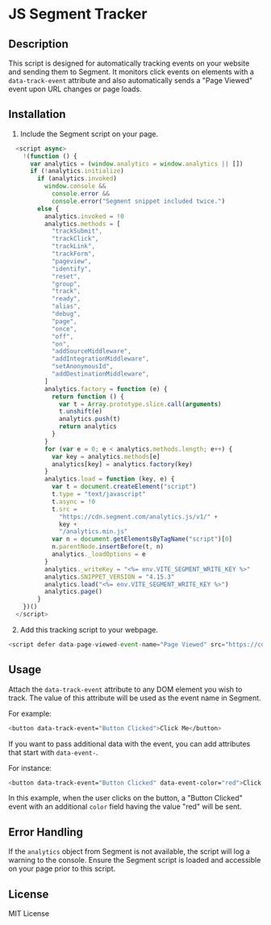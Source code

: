 JS Segment Tracker
=====================

Description
-----------

This script is designed for automatically tracking events on your website and sending them to Segment. It monitors click events on elements with a `data-track-event` attribute and also automatically sends a "Page Viewed" event upon URL changes or page loads.

Installation
------------

1. Include the Segment script on your page.

```javascript
  <script async>
    !(function () {
      var analytics = (window.analytics = window.analytics || [])
      if (!analytics.initialize)
        if (analytics.invoked)
          window.console &&
            console.error &&
            console.error("Segment snippet included twice.")
        else {
          analytics.invoked = !0
          analytics.methods = [
            "trackSubmit",
            "trackClick",
            "trackLink",
            "trackForm",
            "pageview",
            "identify",
            "reset",
            "group",
            "track",
            "ready",
            "alias",
            "debug",
            "page",
            "once",
            "off",
            "on",
            "addSourceMiddleware",
            "addIntegrationMiddleware",
            "setAnonymousId",
            "addDestinationMiddleware",
          ]
          analytics.factory = function (e) {
            return function () {
              var t = Array.prototype.slice.call(arguments)
              t.unshift(e)
              analytics.push(t)
              return analytics
            }
          }
          for (var e = 0; e < analytics.methods.length; e++) {
            var key = analytics.methods[e]
            analytics[key] = analytics.factory(key)
          }
          analytics.load = function (key, e) {
            var t = document.createElement("script")
            t.type = "text/javascript"
            t.async = !0
            t.src =
              "https://cdn.segment.com/analytics.js/v1/" +
              key +
              "/analytics.min.js"
            var n = document.getElementsByTagName("script")[0]
            n.parentNode.insertBefore(t, n)
            analytics._loadOptions = e
          }
          analytics._writeKey = "<%= env.VITE_SEGMENT_WRITE_KEY %>"
          analytics.SNIPPET_VERSION = "4.15.3"
          analytics.load("<%= env.VITE_SEGMENT_WRITE_KEY %>")
          analytics.page()
        }
    })()
  </script>
```

2. Add this tracking script to your webpage.

```javascript
<script defer data-page-viewed-event-name="Page Viewed" src="https://cdn.jsdelivr.net/gh/portofinolabs/js-segment-tracker@v1.0.6/index.js"></script>
```

Usage
-----

Attach the `data-track-event` attribute to any DOM element you wish to track. The value of this attribute will be used as the event name in Segment.

For example:

```sh
<button data-track-event="Button Clicked">Click Me</button>
```

If you want to pass additional data with the event, you can add attributes that start with `data-event-`.

For instance:

```sh
<button data-track-event="Button Clicked" data-event-color="red">Click Me</button>
```

In this example, when the user clicks on the button, a "Button Clicked" event with an additional `color` field having the value "red" will be sent.

Error Handling
--------------

If the `analytics` object from Segment is not available, the script will log a warning to the console. Ensure the Segment script is loaded and accessible on your page prior to this script.

License
-------

MIT License
